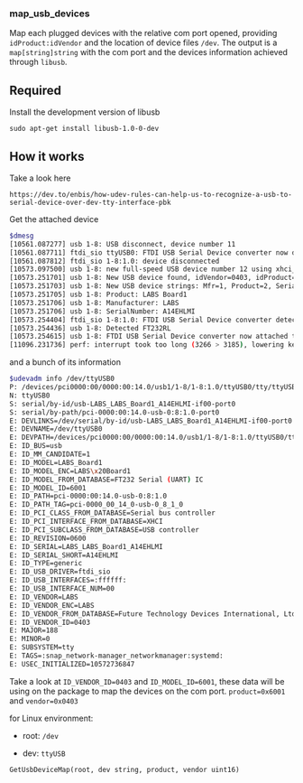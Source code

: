 ### map_usb_devices

Map each plugged devices with the relative com port opened, providing `idProduct:idVendor` and the location of device files `/dev`. The output is a `map[string]string` with the com port and the devices information achieved through `libusb`.  

## Required

Install the development version of libusb

`sudo apt-get install libusb-1.0-0-dev`

## How it works

Take a look here

`https://dev.to/enbis/how-udev-rules-can-help-us-to-recognize-a-usb-to-serial-device-over-dev-tty-interface-pbk`

Get the attached device 

``` bash
$dmesg
[10561.087277] usb 1-8: USB disconnect, device number 11
[10561.087711] ftdi_sio ttyUSB0: FTDI USB Serial Device converter now disconnected from ttyUSB0
[10561.087812] ftdi_sio 1-8:1.0: device disconnected
[10573.097500] usb 1-8: new full-speed USB device number 12 using xhci_hcd
[10573.251701] usb 1-8: New USB device found, idVendor=0403, idProduct=6001
[10573.251703] usb 1-8: New USB device strings: Mfr=1, Product=2, SerialNumber=3
[10573.251705] usb 1-8: Product: LABS Board1
[10573.251706] usb 1-8: Manufacturer: LABS
[10573.251706] usb 1-8: SerialNumber: A14EHLMI
[10573.254404] ftdi_sio 1-8:1.0: FTDI USB Serial Device converter detected
[10573.254436] usb 1-8: Detected FT232RL
[10573.254615] usb 1-8: FTDI USB Serial Device converter now attached to ttyUSB0
[11096.231736] perf: interrupt took too long (3266 > 3185), lowering kernel.perf_event_max_sample_rate to 6100
``` 

and a bunch of its information 

``` bash
$udevadm info /dev/ttyUSB0
P: /devices/pci0000:00/0000:00:14.0/usb1/1-8/1-8:1.0/ttyUSB0/tty/ttyUSB0
N: ttyUSB0
S: serial/by-id/usb-LABS_LABS_Board1_A14EHLMI-if00-port0
S: serial/by-path/pci-0000:00:14.0-usb-0:8:1.0-port0
E: DEVLINKS=/dev/serial/by-id/usb-LABS_LABS_Board1_A14EHLMI-if00-port0 /dev/serial/by-path/pci-0000:00:14.0-usb-0:8:1.0-port0
E: DEVNAME=/dev/ttyUSB0
E: DEVPATH=/devices/pci0000:00/0000:00:14.0/usb1/1-8/1-8:1.0/ttyUSB0/tty/ttyUSB0
E: ID_BUS=usb
E: ID_MM_CANDIDATE=1
E: ID_MODEL=LABS_Board1
E: ID_MODEL_ENC=LABS\x20Board1
E: ID_MODEL_FROM_DATABASE=FT232 Serial (UART) IC
E: ID_MODEL_ID=6001
E: ID_PATH=pci-0000:00:14.0-usb-0:8:1.0
E: ID_PATH_TAG=pci-0000_00_14_0-usb-0_8_1_0
E: ID_PCI_CLASS_FROM_DATABASE=Serial bus controller
E: ID_PCI_INTERFACE_FROM_DATABASE=XHCI
E: ID_PCI_SUBCLASS_FROM_DATABASE=USB controller
E: ID_REVISION=0600
E: ID_SERIAL=LABS_LABS_Board1_A14EHLMI
E: ID_SERIAL_SHORT=A14EHLMI
E: ID_TYPE=generic
E: ID_USB_DRIVER=ftdi_sio
E: ID_USB_INTERFACES=:ffffff:
E: ID_USB_INTERFACE_NUM=00
E: ID_VENDOR=LABS
E: ID_VENDOR_ENC=LABS
E: ID_VENDOR_FROM_DATABASE=Future Technology Devices International, Ltd
E: ID_VENDOR_ID=0403
E: MAJOR=188
E: MINOR=0
E: SUBSYSTEM=tty
E: TAGS=:snap_network-manager_networkmanager:systemd:
E: USEC_INITIALIZED=10572736847
```

Take a look at `ID_VENDOR_ID=0403` and `ID_MODEL_ID=6001`, these data will be using on the package to map the devices on the com port. `product=0x6001` and `vendor=0x0403`

for Linux environment:
* root: `/dev`
  
* dev: `ttyUSB`

```
GetUsbDeviceMap(root, dev string, product, vendor uint16)
```